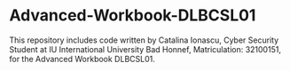 # Advanced-Workbook-DLBCSL01
This repository includes code written by Catalina Ionascu, Cyber Security Student at IU International University Bad Honnef, Matriculation: 32100151, for the  Advanced Workbook DLBCSL01.
